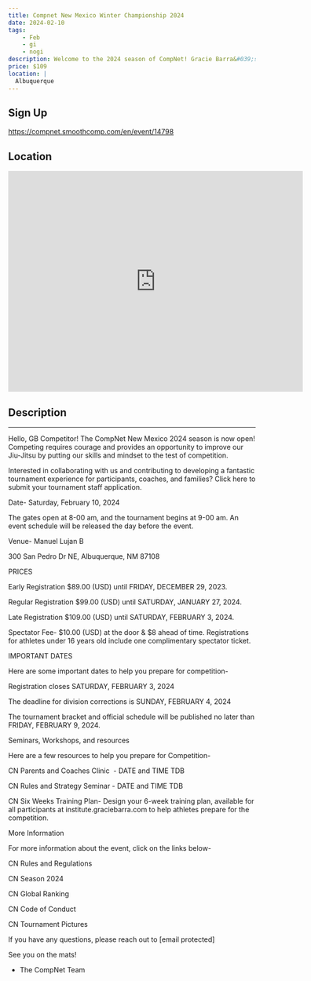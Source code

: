 ```yaml
---
title: Compnet New Mexico Winter Championship 2024
date: 2024-02-10
tags:
    - Feb
    - gi 
    - nogi 
description: Welcome to the 2024 season of CompNet! Gracie Barra&#039;s competitors from around the globe will showcase their Jiu-Jitsu expertise and live unforgettable moments in over a hundred tournaments this season
price: $109
location: |
  Albuquerque
---
```

## Sign Up
https://compnet.smoothcomp.com/en/event/14798

## Location
<iframe src="https://www.google.com/maps/embed?pb=!1m18!1m12!1m3!1d12345.6789!2d-106.5744283!3d35.0855141!2m3!1f0!2f0!3f0!3m2!1i1024!2i768!4f13.1!3m3!1m2!1s0x0%3A0x0!2z35.0855141!5e0!3m2!1sen!2sus!4v1234567890" width="600" height="450" style="border:0;" allowfullscreen="" loading="lazy"></iframe>

## Description
______________________________________________________________________________________________


Hello, GB Competitor! The CompNet New Mexico 2024 season is now open! Competing requires courage and provides an opportunity to improve our Jiu-Jitsu by putting our skills and mindset to the test of competition.


Interested in collaborating with us and contributing to developing a fantastic tournament experience for participants, coaches, and families? Click here to submit your tournament staff application.


Date- Saturday, February 10, 2024


The gates open at 8-00 am, and the tournament begins at 9-00 am. An event schedule will be released the day before the event.


Venue- Manuel Lujan B


300 San Pedro Dr NE, Albuquerque, NM 87108


PRICES



Early Registration $89.00 (USD) until FRIDAY, DECEMBER 29, 2023.


Regular Registration $99.00 (USD) until SATURDAY, JANUARY 27, 2024.


Late Registration $109.00 (USD) until SATURDAY, FEBRUARY 3, 2024.


Spectator Fee- $10.00 (USD) at the door & $8 ahead of time. Registrations for athletes under 16 years old include one complimentary spectator ticket.



IMPORTANT DATES


Here are some important dates to help you prepare for competition-



Registration closes SATURDAY, FEBRUARY 3, 2024


The deadline for division corrections is SUNDAY, FEBRUARY 4, 2024


The tournament bracket and official schedule will be published no later than FRIDAY, FEBRUARY 9, 2024.



Seminars, Workshops, and resources


Here are a few resources to help you prepare for Competition-



CN Parents and Coaches Clinic  - DATE and TIME TDB


CN Rules and Strategy Seminar - DATE and TIME TDB


CN Six Weeks Training Plan- Design your 6-week training plan, available for all participants at institute.graciebarra.com to help athletes prepare for the competition.



More Information


For more information about the event, click on the links below-



CN Rules and Regulations


CN Season 2024


CN Global Ranking


CN Code of Conduct


CN Tournament Pictures



If you have any questions, please reach out to [email protected]


See you on the mats!


- The CompNet Team